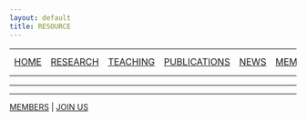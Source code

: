 ```yaml
---
layout: default
title: RESOURCE
---
```


<table>
  <tr>
    <td><a href="https://www.zhengmzlab.com/index.html">HOME</a></td>
    <td><a href="https://www.zhengmzlab.com/research.html">RESEARCH</a></td>
    <td><a href="https://www.zhengmzlab.com/teaching.html">TEACHING</a></td>
    <td><a href="https://www.zhengmzlab.com/publications.html">PUBLICATIONS</a></td>
    <td><a href="https://www.zhengmzlab.com/news.html">NEWS</a></td>
    <td><a href="https://www.zhengmzlab.com/members.html">MEMBERS</a></td>
    <td><a href="https://www.zhengmzlab.com/resource.html" style="background-color: green; color: white; padding: 2px 6px; border-radius: 4px;">RESOURCE</a></td>
    <td><a href="https://www.zhengmzlab.com/join_us.html">JOIN US</a></td>
  </tr>
</table>

---


---

[MEMBERS](members.html) | [JOIN US](join_us.html)
